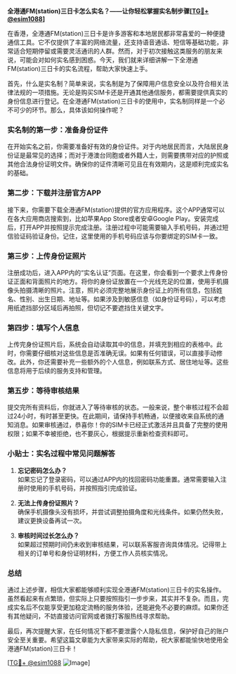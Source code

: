 **全港通FM(station)三日卡怎么实名？——让你轻松掌握实名制步骤[[TG💪+ @esim1088](https://t.me/s/esim1088)]**

在香港，全港通FM(station)三日卡是许多游客和本地居民都非常喜爱的一种便捷通信工具。它不仅提供了丰富的网络流量，还支持语音通话、短信等基础功能，非常适合短期停留或需要灵活通讯的人群。然而，对于初次接触这类服务的朋友来说，可能会对如何实名感到困惑。今天，我们就来详细讲解一下全港通FM(station)三日卡的实名流程，帮助大家快速上手。

首先，什么是实名制？简单来说，实名制是为了保障用户信息安全以及符合相关法律法规的一项措施。无论是购买SIM卡还是开通其他通信服务，都需要提供真实的身份信息进行登记。在全港通FM(station)三日卡的使用中，实名制同样是一个必不可少的环节。那么，具体该如何操作呢？

### 实名制的第一步：准备身份证件

在开始实名之前，你需要准备好有效的身份证件。对于内地居民而言，大陆居民身份证是最常见的选择；而对于港澳台同胞或者外籍人士，则需要携带对应的护照或其他合法身份证明文件。确保你的证件清晰可见且在有效期内，这是顺利完成实名的基础。

### 第二步：下载并注册官方APP

接下来，你需要下载全港通FM(station)提供的官方应用程序。这个APP通常可以在各大应用商店搜索到，比如苹果App Store或者安卓Google Play。安装完成后，打开APP并按照提示完成注册。注册过程中可能需要输入手机号码，并通过短信验证码验证身份。记住，这里使用的手机号码应该与你要绑定的SIM卡一致。

### 第三步：上传身份证照片

注册成功后，进入APP内的“实名认证”页面。在这里，你会看到一个要求上传身份证正面和背面照片的地方。将你的身份证放置在一个光线充足的位置，使用手机摄像头拍摄清晰的照片。注意，照片必须完整地展示身份证上的所有信息，包括姓名、性别、出生日期、地址等。如果涉及到敏感信息（如身份证号码），可以考虑用纸遮挡部分区域后再拍照，但切记不要遮挡住关键文字。

### 第四步：填写个人信息

上传完身份证照片后，系统会自动读取其中的信息，并填充到相应的表格中。此时，你需要仔细核对这些信息是否准确无误。如果有任何错误，可以直接手动修改。此外，你还需要补充一些额外的个人信息，例如联系方式、居住地址等。这些信息将用于后续的服务支持和管理。

### 第五步：等待审核结果

提交完所有资料后，你就进入了等待审核的状态。一般来说，整个审核过程不会超过24小时，有时甚至更快。在此期间，请保持手机畅通，以便接收来自系统的通知消息。如果审核通过，恭喜你！你的SIM卡已经正式激活并且具备了完整的使用权限；如果不幸被拒绝，也不要灰心，根据提示重新检查资料即可。

### 小贴士：实名过程中常见问题解答

1. **忘记密码怎么办？**  
   如果忘记了登录密码，可以通过APP内的找回密码功能重置。通常需要输入注册时使用的手机号码，并按照指引完成验证。

2. **无法上传身份证照片？**  
   确保手机摄像头没有损坏，并尝试调整拍摄角度和光线条件。如果仍然失败，建议更换设备再试一次。

3. **审核时间过长怎么办？**  
   如果超过预期时间仍未收到审核结果，可以联系客服咨询具体情况。记得带上相关的订单号和身份证明材料，方便工作人员核实情况。

### 总结

通过上述步骤，相信大家都能够顺利实现全港通FM(station)三日卡的实名操作。虽然看起来有点繁琐，但实际上只要按照指引一步步来，其实并不复杂。而且，完成实名后不仅能享受更加稳定流畅的服务体验，还能避免不必要的麻烦。如果你还有其他疑问，不妨直接访问官网或者拨打客服热线寻求帮助。

最后，再次提醒大家，在任何情况下都不要泄露个人隐私信息，保护好自己的账户安全至关重要。希望这篇文章能为大家带来实际的帮助，祝大家都能愉快地使用全港通FM(station)三日卡！

[[TG💪+ @esim1088](https://t.me/s/esim1088) ![Image](https://i.postimg.cc/4NQfJmqS/Snipaste-2025-05-13-00-14-12.png)]
